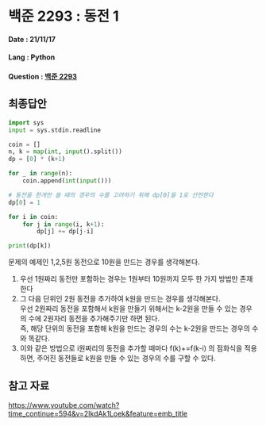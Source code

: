 # 백준 2293 : 동전 1

#### Date : 21/11/17

#### Lang : Python

#### Question : [백준 2293](https://www.acmicpc.net/problem/2293)

## 최종답안

```python
import sys
input = sys.stdin.readline

coin = []
n, k = map(int, input().split())
dp = [0] * (k+1)

for _ in range(n):
    coin.append(int(input()))

# 동전을 한개만 쓸 때의 경우의 수를 고려하기 위해 dp[0]을 1로 선언한다
dp[0] = 1 

for i in coin:
    for j in range(i, k+1):
        dp[j] += dp[j-i]

print(dp[k])

```

문제의 예제인 1,2,5원 동전으로 10원을 만드는 경우를 생각해본다.

1. 우선 1원짜리 동전만 포함하는 경우는 1원부터 10원까지 모두 한 가지 방법만 존재한다
2. 그 다음 단위인 2원 동전을 추가하여 k원을 만드는 경우를 생각해본다.  
   우선 2원짜리 동전을 포함해서 k원을 만들기 위해서는 k-2원을 만들 수 있는 경우의 수에 2원자리 동전을 추가해주기만 하면 된다.  
   즉, 해당 단위의 동전을 포함해 k원을 만드는 경우의 수는 k-2원을 만드는 경우의 수와 똑같다.
3. 이와 같은 방법으로 i원짜리의 동전을 추가할 때마다 f(k)+=f(k-i) 의 점화식을 적용하면, 주어진 동전들로 k원을 만들 수 있는 경우의 수를 구할 수 있다. 

## 참고 자료

https://www.youtube.com/watch?time_continue=594&v=2IkdAk1Loek&feature=emb_title